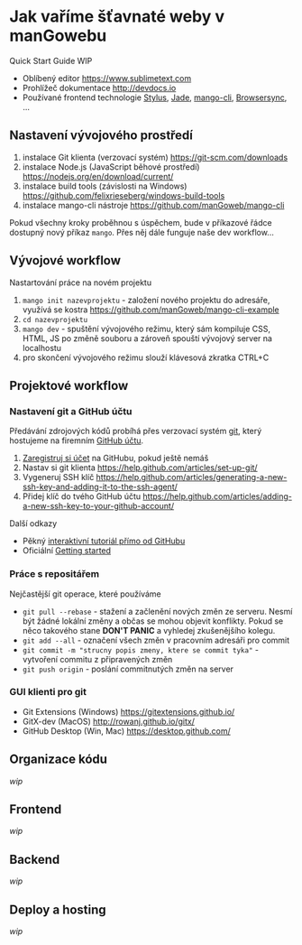 # Jak vaříme šťavnaté weby v manGowebu

Quick Start Guide WIP

- Oblíbený editor https://www.sublimetext.com
- Prohlížeč dokumentace http://devdocs.io
- Používané frontend technologie [Stylus](http://stylus-lang.com), [Jade](http://naltatis.github.io/jade-syntax-docs), [mango-cli](http://mangocli.org), [Browsersync](https://www.browsersync.io), ...

## Nastavení vývojového prostředí

1. instalace Git klienta (verzovací systém) https://git-scm.com/downloads
2. instalace Node.js (JavaScript běhové prostředí) https://nodejs.org/en/download/current/
3. instalace build tools (závislosti na Windows) https://github.com/felixrieseberg/windows-build-tools
4. instalace mango-cli nástroje https://github.com/manGoweb/mango-cli

Pokud všechny kroky proběhnou s úspěchem, bude v příkazové řádce dostupný nový příkaz `mango`. Přes něj dále funguje naše dev workflow...

## Vývojové workflow

Nastartování práce na novém projektu

1. `mango init nazevprojektu` - založení nového projektu do adresáře, využívá se kostra https://github.com/manGoweb/mango-cli-example
2. `cd nazevprojektu`
3. `mango dev` - spuštění vývojového režimu, který sám kompiluje CSS, HTML, JS po změně souboru a zároveň spouští vývojový server na localhostu
4. pro skončení vývojového režimu slouží klávesová zkratka CTRL+C

## Projektové workflow

### Nastavení git a GitHub účtu

Předávání zdrojových kódů probíhá přes verzovací systém [git](https://git-scm.com), který hostujeme na firemním [GitHub účtu](https://github.com/manGoweb).

1. [Zaregistruj si účet](https://github.com/join) na GitHubu, pokud ještě nemáš
2. Nastav si git klienta https://help.github.com/articles/set-up-git/
3. Vygeneruj SSH klíč https://help.github.com/articles/generating-a-new-ssh-key-and-adding-it-to-the-ssh-agent/
4. Přidej klíč do tvého GitHub účtu https://help.github.com/articles/adding-a-new-ssh-key-to-your-github-account/ 

Další odkazy

- Pěkný [interaktivní tutoriál přímo od GitHubu](https://try.github.io/levels/1/challenges/1)
- Oficiální [Getting started](https://git-scm.com/book/en/v2/Getting-Started-Git-Basics)

### Práce s repositářem

Nejčastější git operace, které používáme

- `git pull --rebase` - stažení a začlenění nových změn ze serveru. Nesmí být žádné lokální změny a občas se mohou objevit konflikty. Pokud se něco takového stane **DON'T PANIC** a vyhledej zkušenějšího kolegu.
- `git add --all` - označení všech změn v pracovním adresáři pro commit
- `git commit -m "strucny popis zmeny, ktere se commit tyka"` - vytvoření commitu z připravených změn
- `git push origin` - poslání commitnutých změn na server

### GUI klienti pro git

- Git Extensions (Windows) https://gitextensions.github.io/
- GitX-dev (MacOS) http://rowanj.github.io/gitx/
- GitHub Desktop (Win, Mac) https://desktop.github.com/

## Organizace kódu

*wip*

## Frontend

*wip*

## Backend

*wip*

## Deploy a hosting

*wip*
